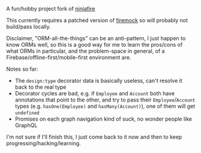 
A fun/hobby project fork of [ninjafire](https://github.com/lineupninja/ninjafire)

This currently requires a patched version of [firemock](https://forest-fire.gitbook.io/firemock) so will probably not build/pass locally.

Disclaimer, "ORM-all-the-things" can be an anti-pattern, I just happen to know ORMs well, so this is a good way for me to learn the pros/cons of what ORMs in particular, and the problem-space in general, of a Firebase/offline-first/mobile-first environment are.

Notes so far:

* The `design:type` decorator data is basically useless, can't resolve it back to the real type
* Decorator cycles are bad, e.g. if `Employee` and `Account` both have annotations that point to the other, and try to pass their `Employee`/`Account` types (e.g. `hasOne(Employee)` and `hasMany(Account)`), one of them will get `undefined`
* Promises on each graph navigation kind of suck, no wonder people like GraphQL

I'm not sure if I'll finish this, I just come back to it now and then to keep progressing/hacking/learning.

